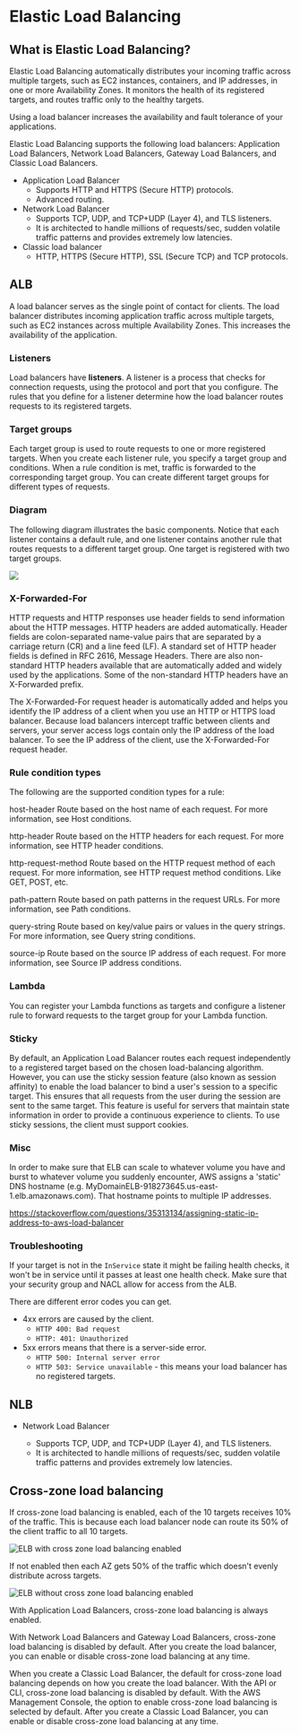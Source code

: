 # Elastic Load Balancing

<!-- TODO: ELB is most general. Conceptual explanation right quick. -->

<!-- Quality rating - 3. Lack of conceptual diagrams, poorly organized. -->

## What is Elastic Load Balancing?

Elastic Load Balancing automatically distributes your incoming traffic across multiple targets, such as EC2 instances, containers, and IP addresses, in one or more Availability Zones. It monitors the health of its registered targets, and routes traffic only to the healthy targets.

Using a load balancer increases the availability and fault tolerance of your applications.

Elastic Load Balancing supports the following load balancers: Application Load Balancers, Network Load Balancers, Gateway Load Balancers, and Classic Load Balancers.

- Application Load Balancer
  - Supports HTTP and HTTPS (Secure HTTP) protocols.
  - Advanced routing.
- Network Load Balancer
  - Supports TCP, UDP, and TCP+UDP (Layer 4), and TLS listeners.
  - It is architected to handle millions of requests/sec, sudden volatile traffic patterns and provides extremely low latencies.
- Classic load balancer
  - HTTP, HTTPS (Secure HTTP), SSL (Secure TCP) and TCP protocols.

## ALB

A load balancer serves as the single point of contact for clients. The load balancer distributes incoming application traffic across multiple targets, such as EC2 instances across multiple Availability Zones. This increases the availability of the application.

### Listeners

Load balancers have **listeners**. A listener is a process that checks for connection requests, using the protocol and port that you configure. The rules that you define for a listener determine how the load balancer routes requests to its registered targets.

### Target groups

Each target group is used to route requests to one or more registered targets. When you create each listener rule, you specify a target group and conditions. When a rule condition is met, traffic is forwarded to the corresponding target group. You can create different target groups for different types of requests.

### Diagram

The following diagram illustrates the basic components. Notice that each listener contains a default rule, and one listener contains another rule that routes requests to a different target group. One target is registered with two target groups.

![](./images/ALB.png)

<!-- TODO: There is a lot of depth on the topic, how deep to go? -->

### X-Forwarded-For

HTTP requests and HTTP responses use header fields to send information about the HTTP messages. HTTP headers are added automatically. Header fields are colon-separated name-value pairs that are separated by a carriage return (CR) and a line feed (LF). A standard set of HTTP header fields is defined in RFC 2616, Message Headers. There are also non-standard HTTP headers available that are automatically added and widely used by the applications. Some of the non-standard HTTP headers have an X-Forwarded prefix.

The X-Forwarded-For request header is automatically added and helps you identify the IP address of a client when you use an HTTP or HTTPS load balancer. Because load balancers intercept traffic between clients and servers, your server access logs contain only the IP address of the load balancer. To see the IP address of the client, use the X-Forwarded-For request header.

<!-- OK so this should be about HTTP headers I suppose? -->

### Rule condition types

The following are the supported condition types for a rule:

host-header
Route based on the host name of each request. For more information, see Host conditions.

http-header
Route based on the HTTP headers for each request. For more information, see HTTP header conditions.

http-request-method
Route based on the HTTP request method of each request. For more information, see HTTP request method conditions. Like GET, POST, etc.

path-pattern
Route based on path patterns in the request URLs. For more information, see Path conditions.

query-string
Route based on key/value pairs or values in the query strings. For more information, see Query string conditions.

source-ip
Route based on the source IP address of each request. For more information, see Source IP address conditions.

### Lambda

You can register your Lambda functions as targets and configure a listener rule to forward requests to the target group for your Lambda function.

### Sticky

By default, an Application Load Balancer routes each request independently to a registered target based on the chosen load-balancing algorithm. However, you can use the sticky session feature (also known as session affinity) to enable the load balancer to bind a user's session to a specific target. This ensures that all requests from the user during the session are sent to the same target. This feature is useful for servers that maintain state information in order to provide a continuous experience to clients. To use sticky sessions, the client must support cookies.

### Misc

In order to make sure that ELB can scale to whatever volume you have and burst to whatever volume you suddenly encounter, AWS assigns a 'static' DNS hostname (e.g. MyDomainELB-918273645.us-east-1.elb.amazonaws.com). That hostname points to multiple IP addresses.

https://stackoverflow.com/questions/35313134/assigning-static-ip-address-to-aws-load-balancer

### Troubleshooting

If your target is not in the `InService` state it might be failing health checks, it won't be in service until it passes at least one health check. Make sure that your security group and NACL allow for access from the ALB.

There are different error codes you can get.

- 4xx errors are caused by the client.
  - `HTTP 400: Bad request`
  - `HTTP: 401: Unauthorized`
- 5xx errors means that there is a server-side error.
  - `HTTP 500: Internal server error`
  - `HTTP 503: Service unavailable` - this means your load balancer has no registered targets.

## NLB

- Network Load Balancer

  - Supports TCP, UDP, and TCP+UDP (Layer 4), and TLS listeners.
  - It is architected to handle millions of requests/sec, sudden volatile traffic patterns and provides extremely low latencies.

  <!-- Why so much stuff about ALB and none about NLB? How to get information about exam weightings and particulars?-->

## Cross-zone load balancing

If cross-zone load balancing is enabled, each of the 10 targets receives 10% of the traffic. This is because each load balancer node can route its 50% of the client traffic to all 10 targets.

![ELB with cross zone load balancing enabled](./images/elb-cross-zone.png)

If not enabled then each AZ gets 50% of the traffic which doesn't evenly distribute across targets.

![ELB without cross zone load balancing enabled](./images/elb-no-cross-zone.png)

With Application Load Balancers, cross-zone load balancing is always enabled.

With Network Load Balancers and Gateway Load Balancers, cross-zone load balancing is disabled by default. After you create the load balancer, you can enable or disable cross-zone load balancing at any time.

When you create a Classic Load Balancer, the default for cross-zone load balancing depends on how you create the load balancer. With the API or CLI, cross-zone load balancing is disabled by default. With the AWS Management Console, the option to enable cross-zone load balancing is selected by default. After you create a Classic Load Balancer, you can enable or disable cross-zone load balancing at any time.
